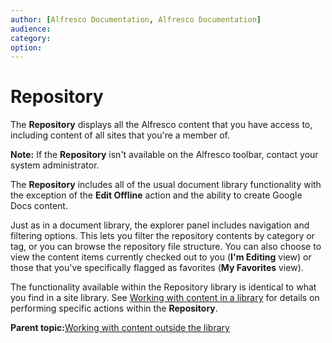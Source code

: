 ```yaml
---
author: [Alfresco Documentation, Alfresco Documentation]
audience: 
category: 
option: 
---
```


# Repository

The **Repository** displays all the Alfresco content that you have access to, including content of all sites that you're a member of.

**Note:** If the **Repository** isn't available on the Alfresco toolbar, contact your system administrator.

The **Repository** includes all of the usual document library functionality with the exception of the **Edit Offline** action and the ability to create Google Docs content.

Just as in a document library, the explorer panel includes navigation and filtering options. This lets you filter the repository contents by category or tag, or you can browse the repository file structure. You can also choose to view the content items currently checked out to you \(**I'm Editing** view\) or those that you've specifically flagged as favorites \(**My Favorites** view\).

The functionality available within the Repository library is identical to what you find in a site library. See [Working with content in a library](library-intro.md) for details on performing specific actions within the **Repository**.

**Parent topic:**[Working with content outside the library](../concepts/library-external.md)

